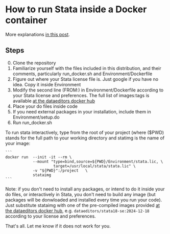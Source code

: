 # How to run Stata inside a Docker container

More explanations [in this post](https://andreamoro.net/blog/2025/02/26/How-to-run-stata-in-a-docker-container.html). 

## Steps
0. Clone the repository
1. Familiarize yourself with the files included in this distribution, and their comments, particularly run_docker.sh and Environment/Dockerfile
2. Figure out where your Stata license file is. Just google if you have no idea. Copy it inside Environment
3. Modify the second line (FROM:) in Environment/Dockerfile according to your Stata license and preferences. The full list of images:tags is available [at the dataeditors docker hub](https://hub.docker.com/u/dataeditors)
4. Place your do files inside code
5. If you need external packages in your installation, include them in Environment/setup.do
6. Run run_docker.sh


To run stata interactively, type from the root of your project (where ($PWD) stands for the full path to your working directory and statimg is the name of your image:

    ``` 
    docker run 	--init -it --rm \
                --mount "type=bind,source=${PWD}/Environment/stata.lic, \
                         target=/usr/local/stata/stata.lic" \
                -v "${PWD}":/project   \ 
                stataimg
    ```

Note: if you don't need to install any packages, or intend to do it inside your do files, or interactively in Stata, you don't need to build any image (but packages will be donwloaded and installed every time you run your code). Just substitute stataimg with one of the pre-compiled images provided [at the dataeditors docker hub](https://hub.docker.com/u/dataeditors), e.g. ```dataeditors/stata18-se:2024-12-18``` according to your license and preferences.
        
That's all. Let me know if it does not work for you. 
